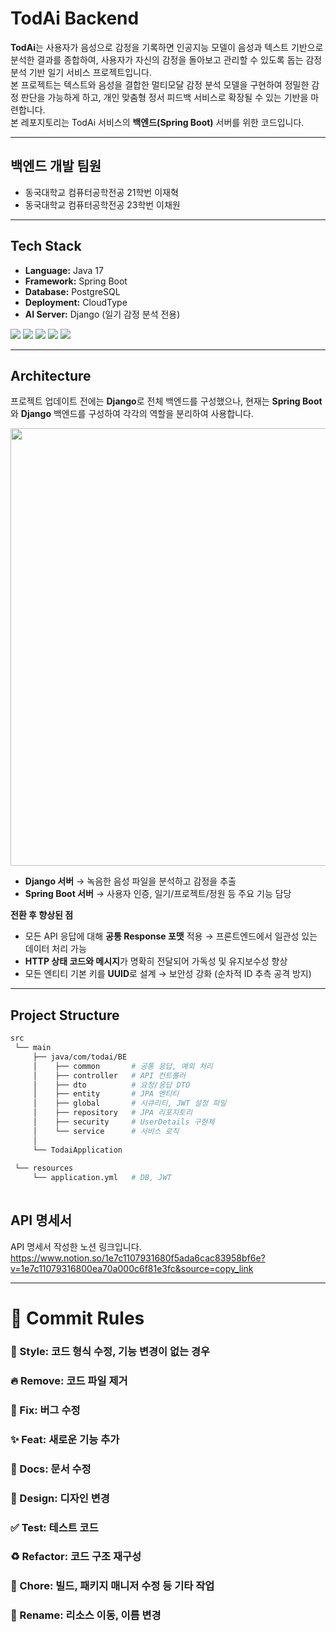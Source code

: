 
# TodAi Backend

**TodAi**는 사용자가 음성으로 감정을 기록하면 인공지능 모델이 음성과 텍스트 기반으로 분석한 결과를 종합하여, 사용자가 자신의 감정을 돌아보고 관리할 수 있도록 돕는 감정 분석 기반 일기 서비스 프로젝트입니다.  
본 프로젝트는 텍스트와 음성을 결합한 멀티모달 감정 분석 모델을 구현하여 정밀한 감정 판단을 가능하게 하고, 개인 맞춤형 정서 피드백 서비스로 확장될 수 있는 기반을 마련합니다.  
본 레포지토리는 TodAi 서비스의 **백엔드(Spring Boot)** 서버를 위한 코드입니다.

---
## 백엔드 개발 팀원
- 동국대학교 컴퓨터공학전공 21학번 이재혁
- 동국대학교 컴퓨터공학전공 23학번 이채원

---


## Tech Stack
- **Language:** Java 17  
- **Framework:** Spring Boot  
- **Database:** PostgreSQL  
- **Deployment:** CloudType  
- **AI Server:** Django (일기 감정 분석 전용)  

<div>
<img src="https://img.shields.io/badge/java-007396?style=for-the-badge&logo=java&logoColor=white"/> 
<img src="https://img.shields.io/badge/springboot-6DB33F?style=for-the-badge&logo=springboot&logoColor=white"/> 
<img src="https://img.shields.io/badge/postgresql-4169E1?style=for-the-badge&logo=postgresql&logoColor=white"/>
<img src="https://img.shields.io/badge/cloudtype-000000?style=for-the-badge&logo=cloud&logoColor=white"/>
<img src="https://img.shields.io/badge/django-092E20?style=for-the-badge&logo=django&logoColor=white">
</div>


---

## Architecture

프로젝트 업데이트 전에는 **Django**로 전체 백엔드를 구성했으나, 현재는 **Spring Boot**와 **Django** 백엔드를 구성하여 각각의 역할을 분리하여 사용합니다.

<img src="https://github.com/user-attachments/assets/4624c478-c9a5-4d5e-9cff-78954c901737"  width="700"/>

- **Django 서버** → 녹음한 음성 파일을 분석하고 감정을 추출  
- **Spring Boot 서버** → 사용자 인증, 일기/프로젝트/정원 등 주요 기능 담당  

**전환 후 향상된 점**
- 모든 API 응답에 대해 **공통 Response 포맷** 적용 → 프론트엔드에서 일관성 있는 데이터 처리 가능  
- **HTTP 상태 코드와 메시지**가 명확히 전달되어 가독성 및 유지보수성 향상  
- 모든 엔티티 기본 키를 **UUID**로 설계 → 보안성 강화 (순차적 ID 추측 공격 방지)  

---

##  Project Structure
          
```bash          
src
 └── main
     ├── java/com/todai/BE
     │    ├── common       # 공통 응답, 예외 처리
     │    ├── controller   # API 컨트롤러
     │    ├── dto          # 요청/응답 DTO
     │    ├── entity       # JPA 엔티티
     │    ├── global       # 시큐리티, JWT 설정 파일
     │    ├── repository   # JPA 리포지토리
     │    ├── security     # UserDetails 구현체
     │    └── service      # 서비스 로직
     │
     └── TodaiApplication  
     
 └── resources
     └── application.yml   # DB, JWT
 
```

## API 명세서
API 명세서 작성한 노션 링크입니다.
https://www.notion.so/1e7c1107931680f5ada6cac83958bf6e?v=1e7c11079316800ea70a000c6f81e3fc&source=copy_link


---



# 🎯 Commit Rules
### 🎨 Style: 코드 형식 수정, 기능 변경이 없는 경우
### 🔥 Remove: 코드 파일 제거
### 🐛 Fix: 버그 수정
### ✨ Feat: 새로운 기능 추가
### 📝 Docs: 문서 수정
### 💄 Design: 디자인 변경
### ✅ Test: 테스트 코드
### ♻️ Refactor: 코드 구조 재구성
### 🔧 Chore: 빌드, 패키지 매니저 수정 등 기타 작업
### 🚚 Rename: 리소스 이동, 이름 변경
